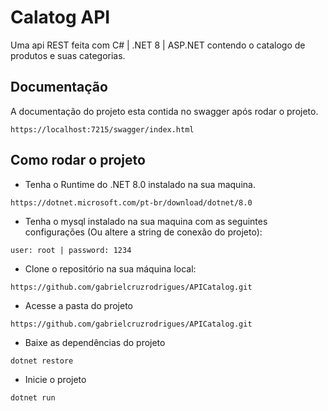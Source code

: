 # Calatog API
Uma api REST feita com C# | .NET 8 | ASP.NET contendo o catalogo de produtos e suas categorias.

## Documentação
A documentação do projeto esta contida no swagger após rodar o projeto.
```
https://localhost:7215/swagger/index.html
```
## Como rodar o projeto
* Tenha o Runtime do .NET 8.0 instalado na sua maquina.
```
https://dotnet.microsoft.com/pt-br/download/dotnet/8.0
```
* Tenha o mysql instalado na sua maquina com as seguintes configurações (Ou altere a string de conexão do projeto):
```
user: root | password: 1234 
```
* Clone o repositório na sua máquina local:
```
https://github.com/gabrielcruzrodrigues/APICatalog.git
```
* Acesse a pasta do projeto
```
https://github.com/gabrielcruzrodrigues/APICatalog.git
```
* Baixe as dependências do projeto
```
dotnet restore
```
* Inicie o projeto
```
dotnet run
```
